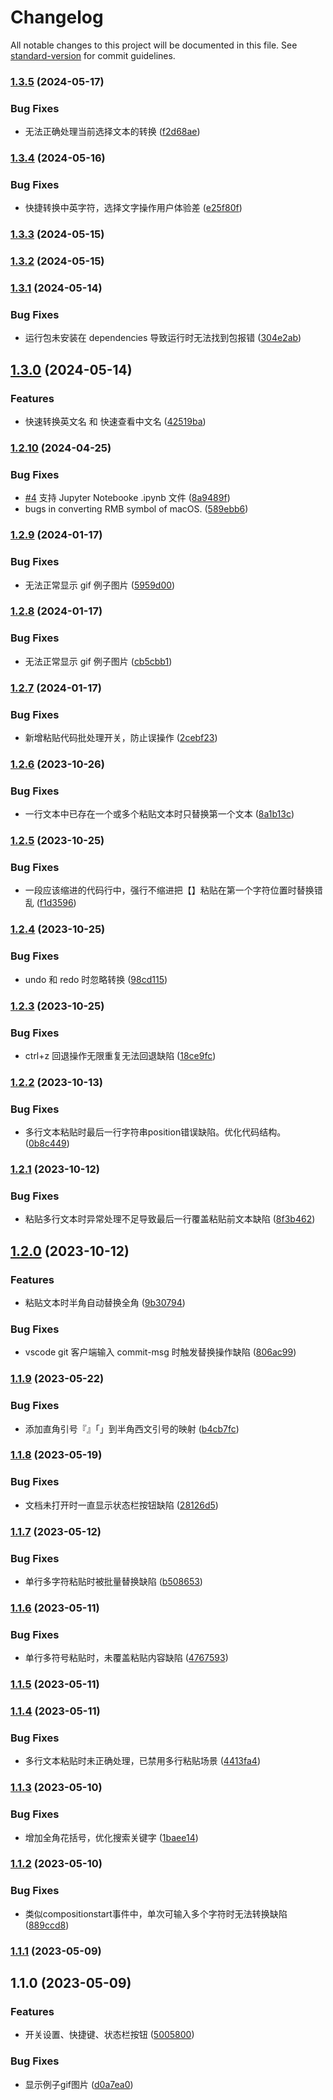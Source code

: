 # Changelog

All notable changes to this project will be documented in this file. See [standard-version](https://github.com/conventional-changelog/standard-version) for commit guidelines.

### [1.3.5](https://github.com/gimjin/banjiao/compare/v1.3.4...v1.3.5) (2024-05-17)


### Bug Fixes

* 无法正确处理当前选择文本的转换 ([f2d68ae](https://github.com/gimjin/banjiao/commit/f2d68aead8dd7f27c5bcbf51161079effdfea909))

### [1.3.4](https://github.com/gimjin/banjiao/compare/v1.3.3...v1.3.4) (2024-05-16)


### Bug Fixes

* 快捷转换中英字符，选择文字操作用户体验差 ([e25f80f](https://github.com/gimjin/banjiao/commit/e25f80f5301fc85e842b7294e0b57c998e7df17f))

### [1.3.3](https://github.com/gimjin/banjiao/compare/v1.3.2...v1.3.3) (2024-05-15)

### [1.3.2](https://github.com/gimjin/banjiao/compare/v1.3.1...v1.3.2) (2024-05-15)

### [1.3.1](https://github.com/gimjin/banjiao/compare/v1.3.0...v1.3.1) (2024-05-14)


### Bug Fixes

* 运行包未安装在 dependencies 导致运行时无法找到包报错 ([304e2ab](https://github.com/gimjin/banjiao/commit/304e2ab279558517acd3b4fa560c88656e00fb21))

## [1.3.0](https://github.com/gimjin/banjiao/compare/v1.2.10...v1.3.0) (2024-05-14)


### Features

* 快速转换英文名 和 快速查看中文名 ([42519ba](https://github.com/gimjin/banjiao/commit/42519ba28a13c4ff9e6efe551ca4a7c7250f1684))

### [1.2.10](https://github.com/gimjin/banjiao/compare/v1.2.9...v1.2.10) (2024-04-25)


### Bug Fixes

* [#4](https://github.com/gimjin/banjiao/issues/4) 支持 Jupyter Notebooke .ipynb 文件 ([8a9489f](https://github.com/gimjin/banjiao/commit/8a9489fcc4e92de598140f5898271882dfe0f774))
* bugs in converting RMB symbol of macOS. ([589ebb6](https://github.com/gimjin/banjiao/commit/589ebb6f2991468b5cb40f67ab196063b10f6412))

### [1.2.9](https://github.com/gimjin/banjiao/compare/v1.2.8...v1.2.9) (2024-01-17)


### Bug Fixes

* 无法正常显示 gif 例子图片 ([5959d00](https://github.com/gimjin/banjiao/commit/5959d00d995547b7acacd03a50293ec99acc30e8))

### [1.2.8](https://github.com/gimjin/banjiao/compare/v1.2.7...v1.2.8) (2024-01-17)


### Bug Fixes

* 无法正常显示 gif 例子图片 ([cb5cbb1](https://github.com/gimjin/banjiao/commit/cb5cbb197fd1bc51bb5ca41fefffd34de58039ec))

### [1.2.7](https://github.com/gimjin/banjiao/compare/v1.2.6...v1.2.7) (2024-01-17)


### Bug Fixes

* 新增粘贴代码批处理开关，防止误操作 ([2cebf23](https://github.com/gimjin/banjiao/commit/2cebf2330b80f81c5466cf227d7819717f7bd4af))

### [1.2.6](https://github.com/gimjin/banjiao/compare/v1.2.5...v1.2.6) (2023-10-26)


### Bug Fixes

* 一行文本中已存在一个或多个粘贴文本时只替换第一个文本 ([8a1b13c](https://github.com/gimjin/banjiao/commit/8a1b13cbca8123a3aef85b18f4933c05afee11f2))

### [1.2.5](https://github.com/gimjin/banjiao/compare/v1.2.4...v1.2.5) (2023-10-25)


### Bug Fixes

* 一段应该缩进的代码行中，强行不缩进把【】粘贴在第一个字符位置时替换错乱 ([f1d3596](https://github.com/gimjin/banjiao/commit/f1d3596d36fe39599b0e92b748967838c7b14b56))

### [1.2.4](https://github.com/gimjin/banjiao/compare/v1.2.3...v1.2.4) (2023-10-25)


### Bug Fixes

* undo 和 redo 时忽略转换 ([98cd115](https://github.com/gimjin/banjiao/commit/98cd115e901708e5e5dcba351fd2077de4d3378d))

### [1.2.3](https://github.com/gimjin/banjiao/compare/v1.2.2...v1.2.3) (2023-10-25)


### Bug Fixes

* ctrl+z 回退操作无限重复无法回退缺陷 ([18ce9fc](https://github.com/gimjin/banjiao/commit/18ce9fc5faed56aa614dabd94e0e07f00feb83b1))

### [1.2.2](https://github.com/gimjin/banjiao/compare/v1.2.1...v1.2.2) (2023-10-13)


### Bug Fixes

* 多行文本粘贴时最后一行字符串position错误缺陷。优化代码结构。 ([0b8c449](https://github.com/gimjin/banjiao/commit/0b8c449f72e35e08f61c367c082fa32d6fb53704))

### [1.2.1](https://github.com/gimjin/banjiao/compare/v1.2.0...v1.2.1) (2023-10-12)


### Bug Fixes

* 粘贴多行文本时异常处理不足导致最后一行覆盖粘贴前文本缺陷 ([8f3b462](https://github.com/gimjin/banjiao/commit/8f3b462f6fc5017463a9817dea42349ed13c9586))

## [1.2.0](https://github.com/gimjin/banjiao/compare/v1.1.9...v1.2.0) (2023-10-12)


### Features

* 粘贴文本时半角自动替换全角 ([9b30794](https://github.com/gimjin/banjiao/commit/9b30794252497804569f38d94af3b000da6b43d0))


### Bug Fixes

* vscode git 客户端输入 commit-msg 时触发替换操作缺陷 ([806ac99](https://github.com/gimjin/banjiao/commit/806ac9933f54cfe1c56fd67a8f9fb0b9253fff3b))

### [1.1.9](https://github.com/gimjin/banjiao/compare/v1.1.8...v1.1.9) (2023-05-22)


### Bug Fixes

* 添加直角引号『』「」到半角西文引号的映射 ([b4cb7fc](https://github.com/gimjin/banjiao/commit/b4cb7fc202e9f68693d26eee30f2f10c0e1ec8de))

### [1.1.8](https://github.com/gimjin/banjiao/compare/v1.1.7...v1.1.8) (2023-05-19)


### Bug Fixes

* 文档未打开时一直显示状态栏按钮缺陷 ([28126d5](https://github.com/gimjin/banjiao/commit/28126d57134f168f8b52288d03d464bf7440ce34))

### [1.1.7](https://github.com/gimjin/banjiao/compare/v1.1.6...v1.1.7) (2023-05-12)


### Bug Fixes

* 单行多字符粘贴时被批量替换缺陷 ([b508653](https://github.com/gimjin/banjiao/commit/b5086538b289dc59c1074261629317dd167d9d98))

### [1.1.6](https://github.com/gimjin/banjiao/compare/v1.1.5...v1.1.6) (2023-05-11)


### Bug Fixes

* 单行多符号粘贴时，未覆盖粘贴内容缺陷 ([4767593](https://github.com/gimjin/banjiao/commit/47675939cf50d8c7e5c08647a35156493fc126df))

### [1.1.5](https://github.com/gimjin/banjiao/compare/v1.1.4...v1.1.5) (2023-05-11)

### [1.1.4](https://github.com/gimjin/banjiao/compare/v1.1.3...v1.1.4) (2023-05-11)


### Bug Fixes

* 多行文本粘贴时未正确处理，已禁用多行粘贴场景 ([4413fa4](https://github.com/gimjin/banjiao/commit/4413fa4544403d9027b409bdea37d165203ddb85))

### [1.1.3](https://github.com/gimjin/banjiao/compare/v1.1.2...v1.1.3) (2023-05-10)


### Bug Fixes

* 增加全角花括号，优化搜索关键字 ([1baee14](https://github.com/gimjin/banjiao/commit/1baee141e4f98bc9062cb938ac68ba8657255366))

### [1.1.2](https://github.com/gimjin/banjiao/compare/v1.1.1...v1.1.2) (2023-05-10)


### Bug Fixes

* 类似compositionstart事件中，单次可输入多个字符时无法转换缺陷 ([889ccd8](https://github.com/gimjin/banjiao/commit/889ccd8a99b1693a928e5382b67defd0f511985b))

### [1.1.1](https://github.com/gimjin/banjiao/compare/v1.1.0...v1.1.1) (2023-05-09)

## 1.1.0 (2023-05-09)


### Features

* 开关设置、快捷键、状态栏按钮 ([5005800](https://github.com/gimjin/banjiao/commit/50058008f41600e2a22471156ae780eb6efaf3a2))


### Bug Fixes

* 显示例子gif图片 ([d0a7ea0](https://github.com/gimjin/banjiao/commit/d0a7ea01710da6cd97e52fb9794bce0eee7da6ec))

